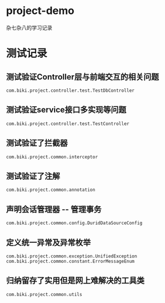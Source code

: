 # project-demo
杂七杂八的学习记录

# 测试记录
## 测试验证Controller层与前端交互的相关问题
    com.biki.project.controller.test.TestDbController

## 测试验证service接口多实现等问题
    com.biki.project.controller.test.TestController

## 测试验证了拦截器
    com.biki.project.common.interceptor
    
## 测试验证了注解
    com.biki.project.common.annotation
    
## 声明会话管理器 -- 管理事务
    com.biki.project.common.config.DuridDataSourceConfig
    
## 定义统一异常及异常枚举
    com.biki.project.common.exception.UnifiedException
    com.biki.project.common.constant.ErrorMessageEnum
    
## 归纳留存了实用但是网上难解决的工具类
    com.biki.project.common.utils
